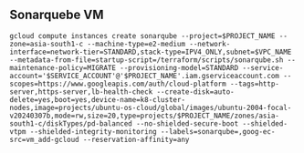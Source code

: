 ## Sonarquebe VM

`gcloud compute instances create sonarqube --project=$PROJECT_NAME --zone=asia-south1-c --machine-type=e2-medium --network-interface=network-tier=STANDARD,stack-type=IPV4_ONLY,subnet=$VPC_NAME --metadata-from-file=startup-script=/terraform/scripts/sonarqube.sh --maintenance-policy=MIGRATE --provisioning-model=STANDARD --service-account='$SERVICE_ACCOUNT'@'$PROJECT_NAME'.iam.gserviceaccount.com --scopes=https://www.googleapis.com/auth/cloud-platform --tags=http-server,https-server,lb-health-check --create-disk=auto-delete=yes,boot=yes,device-name=k8-cluster-nodes,image=projects/ubuntu-os-cloud/global/images/ubuntu-2004-focal-v20240307b,mode=rw,size=20,type=projects/$PROJECT_NAME/zones/asia-south1-c/diskTypes/pd-balanced --no-shielded-secure-boot --shielded-vtpm --shielded-integrity-monitoring --labels=sonarqube=,goog-ec-src=vm_add-gcloud --reservation-affinity=any`